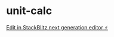 # unit-calc

[Edit in StackBlitz next generation editor ⚡️](https://stackblitz.com/~/github.com/GDur/unit-calc)